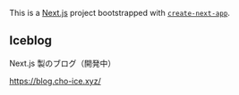 This is a [Next.js](https://nextjs.org/) project bootstrapped with [`create-next-app`](https://github.com/vercel/next.js/tree/canary/packages/create-next-app).

## Iceblog

Next.js 製のブログ（開発中）

https://blog.cho-ice.xyz/
